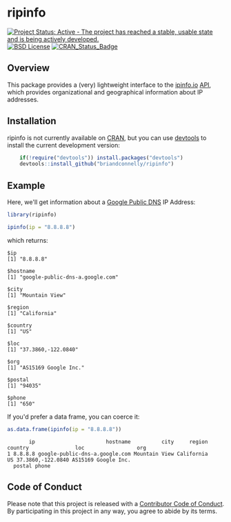 # ripinfo

[![Project Status: Active - The project has reached a stable, usable state and is being actively developed.](http://www.repostatus.org/badges/latest/active.svg)](http://www.repostatus.org/#active)
[![BSD License](https://img.shields.io/badge/license-BSD-brightgreen.svg)](https://opensource.org/licenses/BSD-2-Clause)
[![CRAN_Status_Badge](http://www.r-pkg.org/badges/version/ripinfo)](https://cran.r-project.org/package=ripinfo)


## Overview

This package provides a (very) lightweight interface to the [ipinfo.io](https://ipinfo.io) [API](https://ipinfo.io/developers), which provides organizational and geographical information about IP addresses.


## Installation

ripinfo is not currently available on [CRAN](http://cran.r-project.org), but you can use [devtools](http://cran.r-project.org/web/packages/devtools/index.html) to install the current development version:
                                                                                
```r                                                                           
    if(!require("devtools")) install.packages("devtools")
    devtools::install_github("briandconnelly/ripinfo")
```

## Example

Here, we'll get information about a [Google Public DNS](https://developers.google.com/speed/public-dns/) IP Address:

```r
library(ripinfo)

ipinfo(ip = "8.8.8.8")

```

which returns:

```
$ip
[1] "8.8.8.8"

$hostname
[1] "google-public-dns-a.google.com"

$city
[1] "Mountain View"

$region
[1] "California"

$country
[1] "US"

$loc
[1] "37.3860,-122.0840"

$org
[1] "AS15169 Google Inc."

$postal
[1] "94035"

$phone
[1] "650"
```

If you'd prefer a data frame, you can coerce it:

```r
as.data.frame(ipinfo(ip = "8.8.8.8"))
```

```
       ip                       hostname          city     region country               loc                 org
1 8.8.8.8 google-public-dns-a.google.com Mountain View California      US 37.3860,-122.0840 AS15169 Google Inc.
  postal phone
```


## Code of Conduct

Please note that this project is released with a [Contributor Code of Conduct](CONDUCT.md).
By participating in this project in any way, you agree to abide by its terms.
